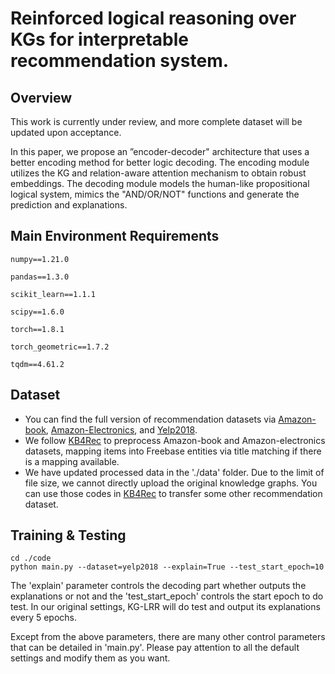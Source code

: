 # Reinforced logical reasoning over KGs for interpretable recommendation system.

## Overview

This work is currently under review, and more complete dataset will be updated upon acceptance.

In this paper, we propose an ”encoder-decoder" architecture that uses a better encoding method for better logic decoding. The encoding module utilizes the KG and relation-aware attention mechanism to obtain robust embeddings. The decoding module models the human-like propositional logical system, mimics the "AND/OR/NOT" functions and generate the prediction and explanations.

## Main Environment Requirements

```
numpy==1.21.0

pandas==1.3.0

scikit_learn==1.1.1

scipy==1.6.0

torch==1.8.1

torch_geometric==1.7.2

tqdm==4.61.2
```

## Dataset

- You can find the full version of recommendation datasets via [Amazon-book](http://jmcauley.ucsd.edu/data/amazon), [Amazon-Electronics](http://jmcauley.ucsd.edu/data/amazon/), and [Yelp2018](https://www.yelp.com/dataset/challenge).
- We follow [KB4Rec](https://github.com/RUCDM/KB4Rec) to preprocess Amazon-book and Amazon-electronics datasets, mapping items into Freebase entities via title matching if there is a mapping available.
- We have updated processed data in the './data' folder. Due to the limit of file size, we cannot directly upload the original knowledge graphs. You can use those codes in [KB4Rec](https://github.com/RUCDM/KB4Rec) to transfer some other recommendation dataset. 

## Training & Testing

```
cd ./code
python main.py --dataset=yelp2018 --explain=True --test_start_epoch=10
```

The 'explain' parameter controls the decoding part whether outputs the explanations or not and the 'test_start_epoch' controls the start epoch to do test. In our original settings, KG-LRR will do test and output its explanations every 5 epochs.

Except from the above parameters, there are many other control parameters that can be detailed in 'main.py'.  Please pay attention to all the default settings and modify them as you want.